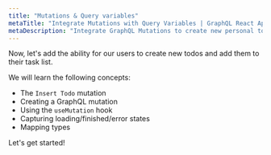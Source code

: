 ```yaml
---
title: "Mutations & Query variables"
metaTitle: "Integrate Mutations with Query Variables | GraphQL React Apollo Typescript Tutorial"
metaDescription: "Integrate GraphQL Mutations to create new personal todos using the useMutation hook and handle loading and error states"
---
```


Now, let's add the ability for our users to create new todos and add them to
their task list.

We will learn the following concepts:

- The `Insert Todo` mutation 
- Creating a GraphQL mutation
- Using the `useMutation` hook
- Capturing loading/finished/error states
- Mapping types

Let's get started!
